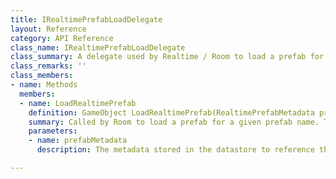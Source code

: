 ```yaml
---
title: IRealtimePrefabLoadDelegate
layout: Reference
category: API Reference
class_name: IRealtimePrefabLoadDelegate
class_summary: A delegate used by Realtime / Room to load a prefab for instantiation. This can be used to redirect a prefabName in the datastore to another prefab or to use a different prefab loading API such as Addressables.
class_remarks: ''
class_members:
- name: Methods
  members:
  - name: LoadRealtimePrefab
    definition: GameObject LoadRealtimePrefab(RealtimePrefabMetadata prefabMetadata)
    summary: Called by Room to load a prefab for a given prefab name. The default implementation calls Resources.Load<GameObject>(prefabName).
    parameters:
    - name: prefabMetadata
      description: The metadata stored in the datastore to reference this realtime prefab.

---
```

